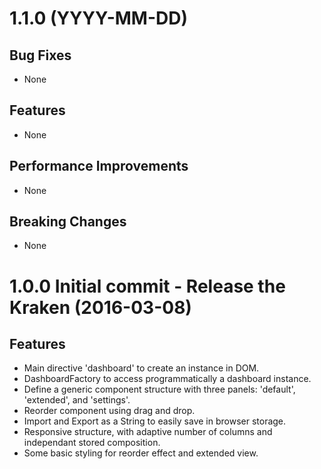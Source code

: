 # 1.1.0 (YYYY-MM-DD)

## Bug Fixes
- None

## Features
- None

## Performance Improvements
- None

## Breaking Changes
- None

# 1.0.0 Initial commit - Release the Kraken (2016-03-08)

## Features
- Main directive 'dashboard' to create an instance in DOM.
- DashboardFactory to access programmatically a dashboard instance.
- Define a generic component structure with three panels: 'default', 'extended', and 'settings'.
- Reorder component using drag and drop.
- Import and Export as a String to easily save in browser storage.
- Responsive structure, with adaptive number of columns and independant stored composition.
- Some basic styling for reorder effect and extended view.
